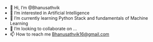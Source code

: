 - 👋 Hi, I’m @Bhanusathvik
- 👀 I’m interested in Artificial Intelligence 
- 🌱 I’m currently learning Python Stack and fundamentals of Machine Learning
- 💞️ I’m looking to collaborate on ...
- 📫 How to reach me Bhanusathvik16@gmail.com

<!---
Bhanusathvik/Bhanusathvik is a ✨ special ✨ repository because its `README.md` (this file) appears on your GitHub profile.
You can click the Preview link to take a look at your changes.
--->
